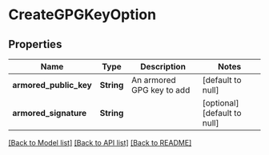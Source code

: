 # CreateGPGKeyOption
## Properties

| Name | Type | Description | Notes |
|------------ | ------------- | ------------- | -------------|
| **armored\_public\_key** | **String** | An armored GPG key to add | [default to null] |
| **armored\_signature** | **String** |  | [optional] [default to null] |

[[Back to Model list]](../README.md#documentation-for-models) [[Back to API list]](../README.md#documentation-for-api-endpoints) [[Back to README]](../README.md)

